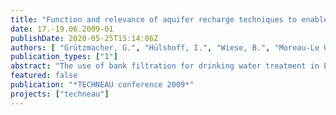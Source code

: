 ```yaml
---
title: "Function and relevance of aquifer recharge techniques to enable sustainable water resources management in developing and newly-industrialized countries"
date: 17.-19.06.2009-01
publishDate: 2020-05-25T15:14:06Z
authors: [ "Grützmacher, G.", "Hülshoff, I.", "Wiese, B.", "Moreau-Le Golvan, Y.", "sprenger", "Lorenzen, G.", "Pekdeger, A." ]
publication_types: ["1"]
abstract: "The use of bank filtration for drinking water treatment in Europe dates back to the days of beginning industrialization in the 19th century. With regard to improved source water quality in Europe, the millennium development goals and global climate change, aquifer recharge (AR) and bank filtration (BF) need to be reassessed in terms of sustainability and their role within an integrated water resource management. Based on the IC-NASRI study comprising 194 drinking water facilities worldwide integrating aquifer recharge techniques in their treatment system, an average AR/BF site would be located in Central Europe alongside a river and is characterized by: a sandy gravel aquifer with a hydraulic conductivity of 2x10-3 m/s, a maximum aquifer thickness of 30 m, 175 m travel distance from bank to well, a travel time of 70 days and by vertical well operation with a daily capacity of 55.000 m³. A literature survey conducted within the TECHNEAU project demonstrated that for substances highly relevant to newly-industrialized or developing countries (e.g. pathogens) the removal efficiency is good. Hydro-chemical analyses from three study sites in Delhi support these results. However, it was also shown that poor surface water quality, saline groundwater or subsurface conditions leading to mobilization of trace metals like iron, manganese or arsenic may limit the applicability of AR / BF without further post-treatment. Climate change might affect the performance of AR / BF worldwide, impairing source water quality and influencing removal efficiency. However, other factors like changes in demography or land-use can impact the systems by far more severely."
featured: false
publication: "*TECHNEAU conference 2009*"
projects: ["techneau"]
---
```


